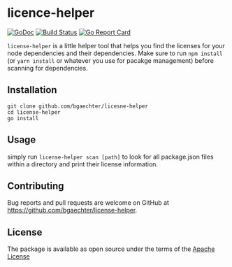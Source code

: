 # licence-helper

[![GoDoc](https://godoc.org/github.com/bgaechter/license-helper?status.svg)](https://godoc.org/github.com/bgaechter/license-helper)
[![Build Status](https://travis-ci.org/bgaechter/license-helper.svg?branch=master)](https://travis-ci.org/bgaechter/license-helper)
[![Go Report Card](https://goreportcard.com/badge/github.com/bgaechter/license-helper)](https://goreportcard.com/report/github.com/bgaechter/license-helper)

`license-helper` is a little helper tool that helps you find the licenses for
your node dependencies and their dependencies. Make sure to run `npm install`
(or `yarn install` or whatever you use for pacakge management) before scanning
for dependencies.

## Installation
```
git clone github.com/bgaechter/licesne-helper
cd license-helper
go install
```

## Usage
simply run `license-helper scan [path]` to look for all package.json files
within a directory and print their license information.

## Contributing

Bug reports and pull requests are welcome on GitHub at https://github.com/bgaechter/license-helper.

## License

The package is available as open source under the terms of the [Apache License](https://opensource.org/licenses/Apache-2.0)
